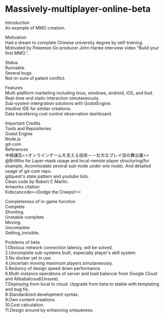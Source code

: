 # Massively-multiplayer-online-beta
Introduction<br>
An example of MMO creation.<br>

Motivation<br> 
Had a dream to complete Chinese university degree by self-training. Motivated by Pokemon Go producer John Hanke interview video "Build your first MMO.".

Status<br>
Runnable.<br>
Several bugs.<br>
Not-in-sure of patent conflict.<br>

Features<br>
Multi-platform marketing including linux, windows, android, iOS, and bsd.<br>
Real-time and static interaction simutaneously.<br>
Sub-system intergration solutions with GodotEngine.<br>
Intuitive IDE for similar creations.<br>
Data transfering cost control observation dashboard.<br>

Important Credits<br>
Tools and Repositories<br>
Godot Engine<br>
Node.js<br>
gd-com<br>
References<br>
中嶋謙互<<オンラインゲームを支える技術－－壮大なプレイ空の舞台裏>><br> 
@BriWho for Layer-mask usage and local-remote player structuring(for example, Acommodate several sub-node under one node). And detailed usage of gd-com repo.<br>
gdquest's state pattern and youtube lists.<br>
Clean code by Robert C Martin.<br>
Artworks citation<br>
Kidscancode<<Dodge the Creeps!>><br>

Completeness of in-game function<br>
Complete<br>
Shooting.<br>
Unstable-complete<br>
Moving.<br>
Uncomplete<br>
Getting_invisible.<br>

Problems of beta<br>
1.Obvious network connection latency, will be solved.<br> 
2.Uncomplete sub-systems built, especially player's skill system.<br> 
3.No docker yet in use.<br> 
4.Uncertain moving maximum players simutaneously.<br> 
5.Reduncy of design speed down performance.<br>
6.Multi-instance operations of server and load balancer from Google Cloud and Alibabalcoud(Unsure).<br>
7.Deploying from local to cloud. Upgrade from beta to stable with templating and bug fix.<br>
8.Standardized development syntax.<br>
9.Own content creations.<br>
10.Cost calculation.<br>
11.Design around by enhancing uniqueness.
